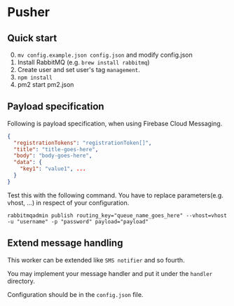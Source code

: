 # Pusher

## Quick start

0. `mv config.example.json config.json` and modify config.json
1. Install RabbitMQ (e.g. `brew install rabbitmq`)
2. Create user and set user's tag `management`.
3. `npm install`
4. pm2 start pm2.json

## Payload specification

Following is payload specification, when using Firebase Cloud Messaging.
```JSON
{
  "registrationTokens": "registrationToken[]",
  "title": "title-goes-here",
  "body": "body-goes-here",
  "data": {
    "key1": "value1", ...
  }
}
```

Test this with the following command. You have to replace parameters(e.g. vhost, ...) in respect of your configuration.

```shell
rabbitmqadmin publish routing_key="queue_name_goes_here" --vhost=vhost -u "username" -p "password" payload="payload"
```

## Extend message handling

This worker can be extended like `SMS notifier` and so fourth.

You may implement your message handler and put it under the `handler` directory.

Configuration should be in the `config.json` file.

